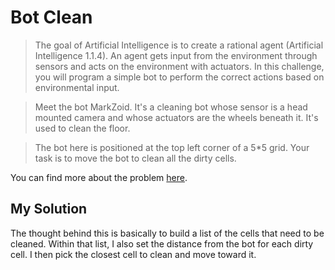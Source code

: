 # Bot Clean

> The goal of Artificial Intelligence is to create a rational agent (Artificial Intelligence 1.1.4). An agent gets input from the environment through sensors and acts on the environment with actuators. In this challenge, you will program a simple bot to perform the correct actions based on environmental input.

> Meet the bot MarkZoid. It's a cleaning bot whose sensor is a head mounted camera and whose actuators are the wheels beneath it. It's used to clean the floor.

> The bot here is positioned at the top left corner of a 5*5 grid. Your task is to move the bot to clean all the dirty cells.

You can find more about the problem [here](https://www.hackerrank.com/challenges/botclean).

## My Solution

The thought behind this is basically to build a list of the cells that need to be cleaned. Within that list, I also set the distance from the bot for each dirty cell. I then pick the closest cell to clean and move toward it.